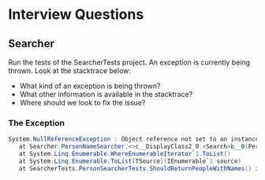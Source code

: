 # Interview Questions

## Searcher

Run the tests of the SearcherTests project. An exception is currently being thrown. Look at the stacktrace below:
- What kind of an exception is being thrown? 
- What other information is available in the stacktrace? 
- Where should we look to fix the issue?

### The Exception

```cs
System.NullReferenceException : Object reference not set to an instance of an object.
   at Searcher.PersonNameSearcher.<>c__DisplayClass2_0.<Search>b__0(Person p) in D:\InterviewQuestions\Searcher\PersonNameSearcher.cs:line 22
   at System.Linq.Enumerable.WhereEnumerableIterator`1.ToList()
   at System.Linq.Enumerable.ToList[TSource](IEnumerable`1 source)
   at SearcherTests.PersonSearcherTests.ShouldReturnPeopleWithNames() in D:\InterviewQuestions\SearcherTests\PersonSearcherTests.cs:line 25
```
